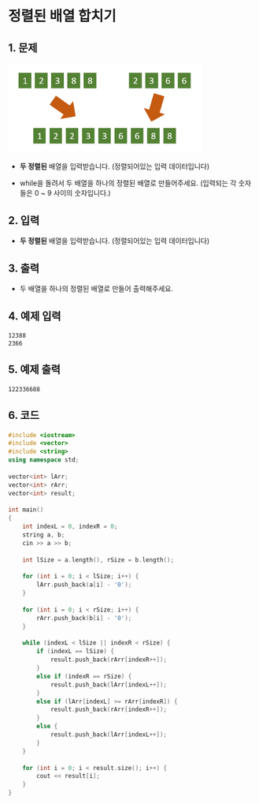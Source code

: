 # 정렬된 배열 합치기

## 1. 문제
<img src="./Array02.png" alt="Array" style="zoom:77%;" />

- **두 정렬된** 배열을 입력받습니다. (정렬되어있는 입력 데이터입니다)

- while을 돌려서 두 배열을 하나의 정렬된 배열로 만들어주세요. (입력되는 각 숫자들은 0 ~ 9 사이의 숫자입니다.)

## 2. 입력
- **두 정렬된** 배열을 입력받습니다. (정렬되어있는 입력 데이터입니다)

## 3. 출력
- 두 배열을 하나의 정렬된 배열로 만들어 출력해주세요.

## 4. 예제 입력
```
12388
2366
```

## 5. 예제 출력
```
122336688
```

## 6. 코드
```c++
#include <iostream>
#include <vector>
#include <string>
using namespace std;

vector<int> lArr;
vector<int> rArr;
vector<int> result;

int main()
{
    int indexL = 0, indexR = 0;
    string a, b;
    cin >> a >> b;

    int lSize = a.length(), rSize = b.length();

    for (int i = 0; i < lSize; i++) {
        lArr.push_back(a[i] - '0');
    }

    for (int i = 0; i < rSize; i++) {
        rArr.push_back(b[i] - '0');
    }

    while (indexL < lSize || indexR < rSize) {
        if (indexL == lSize) {
            result.push_back(rArr[indexR++]);
        } 
        else if (indexR == rSize) {
            result.push_back(lArr[indexL++]);
        }
        else if (lArr[indexL] >= rArr[indexR]) {
            result.push_back(rArr[indexR++]);
        }
        else {
            result.push_back(lArr[indexL++]);
        }
    }

    for (int i = 0; i < result.size(); i++) {
        cout << result[i];
    }
}
```
